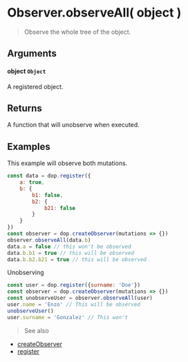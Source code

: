 # Observer.observeAll( object )

> Observe the whole tree of the object.


## Arguments

#### object `Object`
A registered object.



## Returns

A function that will unobserve when executed.




## Examples

This example will observe both mutations.

```js
const data = dop.register({
    a: true,
    b: {
        b1: false,
        b2: {
            b21: false
        }
    }
})
const observer = dop.createObserver(mutations => {})
observer.observeAll(data.b)
data.a = false // this won't be observed
data.b.b1 = true // this will be observed
data.b.b2.b21 = true // this will be observed
```


Unobserving

```js
const user = dop.register({surname: 'Doe'})
const observer = dop.createObserver(mutations => {})
const unobserveUser = observer.observeAll(user)
user.name = 'Enzo' // This will be observed
unobserveUser()
user.surname = 'Gonzalez' // This won't
```


> See also
- [createObserver](/api/javascript/createObserver)
- [register](/api/javascript/register)
